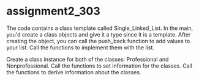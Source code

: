 # assignment2_303
The code contains a class template called Single_Linked_List. In the main, you'd create a class objects and give it a type since it is a template. After creating the object, you can call the push_back function to add values to your list. Call the functions to implement them with the list. 

Create a class instance for both of the classes: Professional and Nonprofessional. Call the functions to set information for the classes. Call the functions to derive information about the classes.
